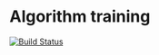 # Algorithm training

[![Build Status](https://travis-ci.org/kazu9su/algorithm-training.svg?branch=master)](https://travis-ci.org/kazu9su/algorithm-training)